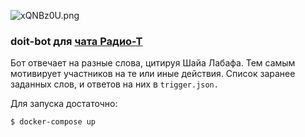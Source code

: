 ![xQNBz0U.png](http://i.imgur.com/xQNBz0U.png)
### doit-bot для [ чата Радио-Т](https://chat.radio-t.com/)

Бот отвечает на разные слова, цитируя Шaйа Лабaфa. Тем самым мотивирует участников на те или иные действия.
Список заранее заданных слов, и ответов на них в `trigger.json.`

Для запуска достаточно:
```
$ docker-compose up
```
